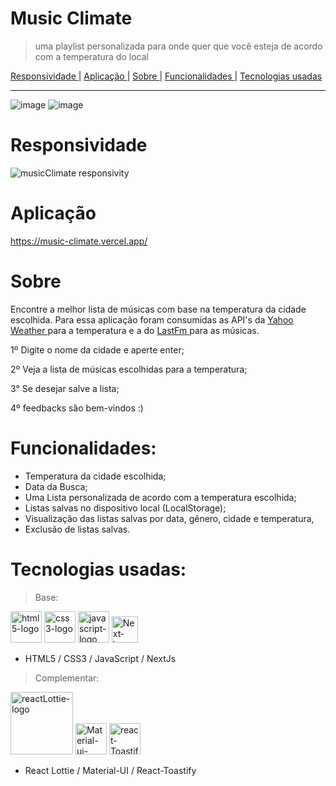 # Music Climate
> uma playlist personalizada para onde quer que você esteja de acordo com a temperatura do local


<a href="https://github.com/Marincor/Music-Climate/#Responsividade"> Responsividade </a> | <a href="https://github.com/Marincor/Music-Climate/#Aplicação"> Aplicação </a> | 
<a href="https://github.com/Marincor/Music-Climate/#Sobre"> Sobre </a> | <a href="https://github.com/Marincor/Music-Climate/#Funcionalidades"> Funcionalidades </a> | <a href="https://github.com/Marincor/Music-Climate/#tecnologias-usadas"> Tecnologias usadas </a> 


<hr/>

![image](https://user-images.githubusercontent.com/84210050/136602128-40fd09e2-45ab-494c-87df-d47c04c29276.png)
![image](https://user-images.githubusercontent.com/84210050/136602184-60ada10f-79fc-4ec2-a827-0e9e50e2e3c3.png)

# Responsividade

![musicClimate responsivity](https://user-images.githubusercontent.com/84210050/136602612-2c990bef-dd2e-448a-9796-77a8a48f05ca.gif)


# Aplicação

https://music-climate.vercel.app/

# Sobre

Encontre a melhor lista de músicas com base na temperatura da cidade escolhida. Para essa aplicação foram consumidas as API's da <a href="https://rapidapi.com/apishub/api/yahoo-weather5/"> Yahoo Weather </a> para a temperatura e a do <a href="https://www.last.fm/pt/api"> LastFm </a> para as músicas.

1º Digite o nome da cidade e aperte enter;

2º Veja a lista de músicas escolhidas para a temperatura;

3° Se desejar salve a lista;

4º feedbacks são bem-vindos :)

# Funcionalidades:

- Temperatura da cidade escolhida;
- Data da Busca;
- Uma Lista personalizada de acordo com a temperatura escolhida;
- Listas salvas no dispositivo local (LocalStorage);
- Visualização das listas salvas por data, gênero, cidade e temperatura,
- Exclusão de listas salvas.

# Tecnologias usadas:

> Base:


 <img  width='50px'  src='https://user-images.githubusercontent.com/84210050/132043336-d48a162f-c7f0-42a2-825d-96d0d3cf1998.png' alt='html5-logo' /> <img  width='50px'  src='https://user-images.githubusercontent.com/84210050/132043720-b43a7f9f-a5d3-4f31-99d8-28405783bd6b.png' alt='css3-logo' /> <img  width='50px'  src='https://user-images.githubusercontent.com/84210050/132044177-7af14c69-0ade-4d2b-83dc-922a408962a5.png' alt='javascript-logo' /> <img  width='42px'  src="https://user-images.githubusercontent.com/84210050/132927865-0c103b64-7bd3-4e26-ac5e-536d5989d4a4.png" alt='Next-logo' /> 


- HTML5 / CSS3 /  JavaScript / NextJs


> Complementar:

  <img  width='100px' src='https://user-images.githubusercontent.com/84210050/132045800-c876540d-b0ce-495f-9898-7bf26963b111.png' alt='reactLottie-logo'/>  <img  width='50px' src='https://cdn.worldvectorlogo.com/logos/material-ui-1.svg' alt='Material-ui-logo'/> <img  width='50px' src='https://user-images.githubusercontent.com/84210050/132046319-c224eaff-718c-4baf-9a7f-a8147d27914c.png' alt='react-Toastify'/> 
 
 
 
-  React Lottie /  Material-UI / React-Toastify


